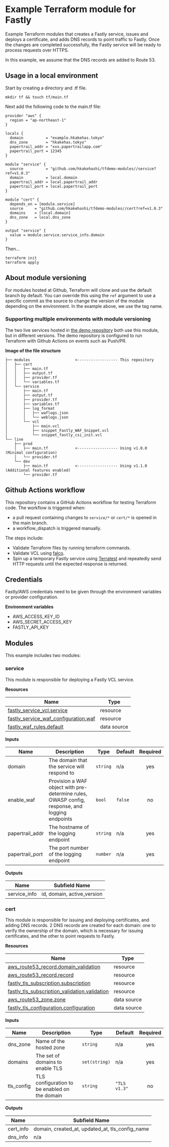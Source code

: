 # Example Terraform module for Fastly

Example Terraform modules that creates a Fastly service, issues and deploys a certificate, and adds DNS records to point traffic to Fastly. Once the changes are completed successfully, the Fastly service will be ready to process requests over HTTPS.

In this example, we assume that the DNS records are added to Route 53.

## Usage in a local environment

Start by creating a directory and .tf file.

```
mkdir tf && touch tf/main.tf
```

Next add the following code to the main.tf file:

```hcl
provider "aws" {
  region = "ap-northeast-1"
}

locals {
  domain          = "example.hkakehas.tokyo"
  dns_zone        = "hkakehas.tokyo"
  papertrail_addr = "xxx.papertrailapp.com"
  papertrail_port = 12345
}

module "service" {
  source          = "github.com/hkakehashi/tfdemo-modules//service?ref=v1.0.3"
  domain          = local.domain
  papertrail_addr = local.papertrail_addr
  papertrail_port = local.papertrail_port
}

module "cert" {
  depends_on = [module.service]
  source     = "github.com/hkakehashi/tfdemo-modules//cert?ref=v1.0.3"
  domains    = [local.domain]
  dns_zone   = local.dns_zone
}

output "service" {
  value = module.service.service_info.domain
}
```

Then...

```
terraform init
terraform apply
```

## About module versioning

For modules hosted at Github, Terraform will clone and use the default branch by default. You can override this using the `ref` argument to use a specific commit as the source to change the version of the module depending on the environment. In the example above, we use the tag name.

### Supporting multiple environments with module versioning

The two live services hosted in [the demo repository](https://github.com/hkakehashi/tfdemo-live) both use this module, but in different versions. The demo repository is configured to run Terraform with Github Actions on events such as Push/PR.

**Image of the file structure**

```
├── modules                    <------------------ This repository
│   ├── cert
│   │   ├── main.tf
│   │   ├── output.tf
│   │   ├── provider.tf
│   │   └── variables.tf
│   └── service
│       ├── main.tf
│       ├── output.tf
│       ├── provider.tf
│       ├── variables.tf
│       ├── log_format
│       │   ├── waflogs.json
│       │   └── weblogs.json
│       └── vcl
│           ├── main.vcl
│           ├── snippet_Fastly_WAF_Snippet.vcl
│           └── snippet_fastly_csi_init.vcl
└── live
    ├── prod
    │   ├── main.tf            <------------------ Using v1.0.0 (Minimal configuration)
    │   └── provider.tf
    └── dev
        ├── main.tf            <------------------ Using v1.1.0 (Additional features enabled)
        └── provider.tf
```

## Github Actions workflow

This repository contains a GitHub Actions workflow for testing Terraform code. The workflow is triggered when:

- a pull request containing changes to `service/*` or `cert/*` is opened in the main branch.
- a workflow_dispatch is triggered manually.

The steps include:

- Validate Terraform files by running terraform commands.
- Validate VCL using [falco](https://github.com/ysugimoto/falco).
- Spin up a temporary Fastly service using [Terratest](https://github.com/gruntwork-io/terratest) and repeatedly send HTTP requests until the expected response is returned.

## Credentials

Fastly/AWS credentials need to be given through the environment variables or provider configuration.

**Environment variables**

- AWS_ACCESS_KEY_ID
- AWS_SECRET_ACCESS_KEY
- FASTLY_API_KEY

## Modules

This example includes two modules:

### service

This module is responsible for deploying a Fastly VCL service.

**Resources**

| Name                                                                                                                                          | Type        |
| --------------------------------------------------------------------------------------------------------------------------------------------- | ----------- |
| [fastly_service_vcl.service](https://registry.terraform.io/providers/fastly/fastly/latest/docs/resources/service_vcl)                         | resource    |
| [fastly_service_waf_configuration.waf](https://registry.terraform.io/providers/fastly/fastly/latest/docs/resources/service_waf_configuration) | resource    |
| [fastly_waf_rules.default](https://registry.terraform.io/providers/fastly/fastly/latest/docs/data-sources/waf_rules)                          | data source |

**Inputs**

| Name            | Description                                                                                    | Type     | Default | Required |
| --------------- | ---------------------------------------------------------------------------------------------- | -------- | ------- | :------: |
| domain          | The domain that the service will respond to                                                    | `string` | n/a     |   yes    |
| enable_waf      | Provision a WAF object with pre-determine rules, OWASP config, response, and logging endpoints | `bool`   | `false` |    no    |
| papertrail_addr | The hostname of the logging endpoint                                                           | `string` | n/a     |   yes    |
| papertrail_port | The port number of the logging endpoint                                                        | `number` | n/a     |   yes    |

**Outputs**

| Name         | Subfield Name              |
| ------------ | -------------------------- |
| service_info | id, domain, active_version |

### cert

This module is responsible for issuing and deploying certificates, and adding DNS records. 2 DNS records are created for each domain: one to verify the ownership of the domain, which is necessary for issuing certificates, and the other to point requests to Fastly.

**Resources**

| Name                                                                                                                                                     | Type        |
| -------------------------------------------------------------------------------------------------------------------------------------------------------- | ----------- |
| [aws_route53_record.domain_validation](https://registry.terraform.io/providers/hashicorp/aws/latest/docs/resources/route53_record)                       | resource    |
| [aws_route53_record.record](https://registry.terraform.io/providers/hashicorp/aws/latest/docs/resources/route53_record)                                  | resource    |
| [fastly_tls_subscription.subscription](https://registry.terraform.io/providers/fastly/fastly/latest/docs/resources/tls_subscription)                     | resource    |
| [fastly_tls_subscription_validation.validation](https://registry.terraform.io/providers/fastly/fastly/latest/docs/resources/tls_subscription_validation) | resource    |
| [aws_route53_zone.zone](https://registry.terraform.io/providers/hashicorp/aws/latest/docs/data-sources/route53_zone)                                     | data source |
| [fastly_tls_configuration.configuration](https://registry.terraform.io/providers/fastly/fastly/latest/docs/data-sources/tls_configuration)               | data source |

**Inputs**

| Name       | Description                                   | Type          | Default      | Required |
| ---------- | --------------------------------------------- | ------------- | ------------ | :------: |
| dns_zone   | Name of the hosted zone                       | `string`      | n/a          |   yes    |
| domains    | The set of domains to enable TLS              | `set(string)` | n/a          |   yes    |
| tls_config | TLS configuration to be enabled on the domain | `string`      | `"TLS v1.3"` |    no    |

**Outputs**

| Name      | Subfield Name                                   |
| --------- | ----------------------------------------------- |
| cert_info | domain, created_at, updated_at, tls_config_name |
| dns_info  | n/a                                             |
